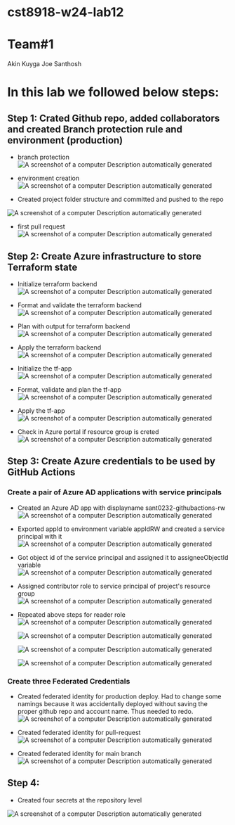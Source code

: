 # cst8918-w24-lab12

# Team#1

Akin Kuyga
Joe Santhosh

# In this lab we followed below steps:

## Step 1: Crated Github repo, added collaborators and created Branch protection rule and environment (production)

- branch protection
  ![A screenshot of a computer Description automatically
generated](./Screenshots/1.png)

- environment creation
  ![A screenshot of a computer Description automatically
generated](./Screenshots/2.png)

- Created project folder structure and committed and pushed to the repo

![A screenshot of a computer Description automatically
generated](./Screenshots/3.png)

- first pull request
  ![A screenshot of a computer Description automatically
generated](./Screenshots/4.png)

## Step 2: Create Azure infrastructure to store Terraform state

- Initialize terraform backend
  ![A screenshot of a computer Description automatically
generated](./Screenshots/5.png)

- Format and validate the terraform backend
  ![A screenshot of a computer Description automatically
generated](./Screenshots/6.png)

- Plan with output for terraform backend
  ![A screenshot of a computer Description automatically
generated](./Screenshots/7.png)

- Apply the terraform backend
  ![A screenshot of a computer Description automatically
generated](./Screenshots/8.png)

- Initialize the tf-app
  ![A screenshot of a computer Description automatically
generated](./Screenshots/9.png)

- Format, validate and plan the tf-app
  ![A screenshot of a computer Description automatically
generated](./Screenshots/10.png)

- Apply the tf-app
  ![A screenshot of a computer Description automatically
generated](./Screenshots/11.png)

- Check in Azure portal if resource group is creted
  ![A screenshot of a computer Description automatically
generated](./Screenshots/12.png)

## Step 3: Create Azure credentials to be used by GitHub Actions

### Create a pair of Azure AD applications with service principals

- Created an Azure AD app with displayname sant0232-githubactions-rw
  ![A screenshot of a computer Description automatically
generated](./Screenshots/13.png)

- Exported appId to environment variable appIdRW and created a service principal with it
  ![A screenshot of a computer Description automatically
generated](./Screenshots/14.png)

- Got object id of the service principal and assigned it to assigneeObjectId variable
  ![A screenshot of a computer Description automatically
generated](./Screenshots/15.png)

- Assigned contributor role to service principal of project's resource group
  ![A screenshot of a computer Description automatically
generated](./Screenshots/16.png)

- Repeated above steps for reader role
  ![A screenshot of a computer Description automatically
generated](./Screenshots/17.png)

  ![A screenshot of a computer Description automatically
generated](./Screenshots/18.png)

  ![A screenshot of a computer Description automatically
generated](./Screenshots/19.png)

  ![A screenshot of a computer Description automatically
generated](./Screenshots/20.png)

### Create three Federated Credentials

- Created federated identity for production deploy. Had to change some namings because it was accidentally deployed without saving the proper github repo and account name. Thus needed to redo.
  ![A screenshot of a computer Description automatically
generated](./Screenshots/21.png)

- Created federated identity for pull-request
  ![A screenshot of a computer Description automatically
generated](./Screenshots/22.png)

- Created federated identity for main branch
  ![A screenshot of a computer Description automatically
generated](./Screenshots/23.png)

## Step 4: 
- Created four secrets at the repository level

![A screenshot of a computer Description automatically
generated](./Screenshots/4a.png)


